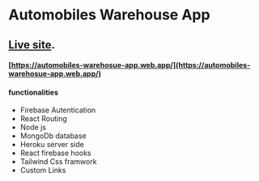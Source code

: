 # Automobiles Warehouse App

## [Live site](https://automobiles-warehosue-app.web.app/).

#### [https://automobiles-warehosue-app.web.app/](https://automobiles-warehosue-app.web.app/)

#### functionalities

- Firebase Autentication
- React Routing
- Node js
- MongoDb database
- Heroku server side
- React firebase hooks
- Tailwind Css framwork
- Custom Links
